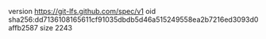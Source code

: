version https://git-lfs.github.com/spec/v1
oid sha256:dd7136108165611cf91035dbdb5d46a515249558ea2b7216ed3093d0affb2587
size 2243
